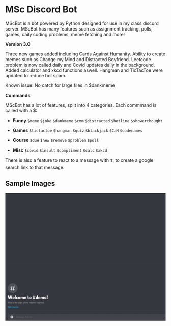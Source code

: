 # MSc Discord Bot

MScBot is a bot powered by Python designed for use in my class discord server. MScBot has many features such as assignment tracking, polls, games, daily coding problems, meme fetching and more!

**Version 3.0**

Three new games added including Cards Against Humanity. Ability to create memes such as Change my Mind and Distracted Boyfriend. Leetcode problem is now called daily and Covid updates daily in the background. Added calculator and xkcd functions aswell. Hangman and TicTacToe were updated to reduce bot spam.

Known issue: No catch for large files in \$dankmeme

**Commands**

MScBot has a lot of features, split into 4 categories. Each commmand is called with a \$:

- **Funny** `$meme` `$joke` `$dankmeme` `$cmm` `$distracted` `$hotline` `$showerthought`

- **Games** `$tictactoe` `$hangman` `$quiz` `$blackjack` `$CaH` `$codenames`

- **Course** `$due` `$new` `$remove` `$problem` `$poll`

- **Misc** `$covid` `$insult` `$compliment` `$calc` `$xkcd`

There is also a feature to react to a message with ❓, to create a google search link to that message.

## Sample Images

<img src="/files/demo_images/discord.gif" alt="Demo Gif"
	title="Demo"/>

